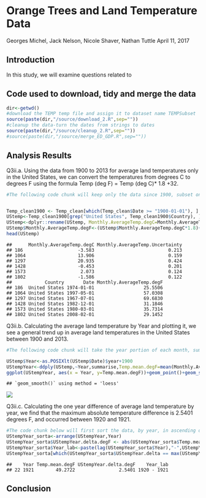 Orange Trees and Land Temperature Data
================
Georges Michel, Jack Nelson, Nicole Shaver, Nathan Tuttle
April 11, 2017

Introduction
------------

In this study, we will examine questions related to

Code used to download, tidy and merge the data
----------------------------------------------

``` r
dir<-getwd()
#download the TEMP temp file and assign it to dataset name TEMPSubset
source(paste(dir,"/source/download_2.R",sep=""))
#cleanup the data-turn the dates from strings to dates
source(paste(dir,"/source/cleanup_2.R",sep=""))
#source(paste(dir,"/source/merge_ED_GDP.R",sep=""))
```

Analysis Results
----------------

Q3ii.a. Using the data from 1900 to 2013 for average land temperatures only in the United States, we can convert the temperatures from degrees C to degrees F using the formula Temp (deg F) = Temp (deg C)\* 1.8 +32.

``` r
#The following code chunk will keep only the data since 1900, subset only the data from the United States, rename the temperature column in the existing dataset to be explicitly in degrees C. It will then add a column with the temperature data converted to degrees C and display the first few rows of the resulting table.


Temp_clean1900 <- Temp_clean[which(Temp_clean$Date >= "1900-01-01"), ]
UStemp<-Temp_clean1900[grep("United States", Temp_clean1900$Country), ]
UStemp<-dplyr::rename(UStemp, Monthly.AverageTemp.degC=Monthly.AverageTemp)
UStemp$Monthly.AverageTemp.degF<-(UStemp$Monthly.AverageTemp.degC*1.8)+32
head(UStemp)
```

    ##      Monthly.AverageTemp.degC Monthly.AverageTemp.Uncertainty
    ## 186                    -3.583                           0.213
    ## 1064                   13.906                           0.159
    ## 1297                   20.935                           0.424
    ## 1428                   -0.453                           0.201
    ## 1573                    2.073                           0.124
    ## 1802                   -1.586                           0.122
    ##            Country       Date Monthly.AverageTemp.degF
    ## 186  United States 1974-01-01                  25.5506
    ## 1064 United States 1997-05-01                  57.0308
    ## 1297 United States 1967-07-01                  69.6830
    ## 1428 United States 1982-12-01                  31.1846
    ## 1573 United States 1980-03-01                  35.7314
    ## 1802 United States 2008-02-01                  29.1452

Q3ii.b. Calculating the average land temperature by Year and plotting it, we see a general trend up in average land temperatures in the United States between 1900 and 2013.

``` r
#The following code chunk will take the year portion of each month, summarize the temperature data in degrees F by year, and then plot the Temperature data by year.

UStemp$Year<-as.POSIXlt(UStemp$Date)$year+1900
UStempYear<-ddply(UStemp,~Year,summarise,Temp.mean.degF=mean(Monthly.AverageTemp.degF))
ggplot(UStempYear, aes(x = Year, y=Temp.mean.degF))+geom_point()+geom_smooth()+labs(y="Average Land Temp (deg F)")+labs(title = "Average Land Temperature by Year in United States")+geom_line()+scale_x_continuous(breaks=seq(1900,2015,5))+theme(axis.text.x = element_text(size=10, angle=90))+scale_y_continuous(breaks=seq(40,56,1))
```

    ## `geom_smooth()` using method = 'loess'

![](CaseStudy2_Q3ii_files/figure-markdown_github/Q3iib-1.png)

Q3ii.c. Calculating the one year difference of average land temperature by year, we find that the maximum absolute temperature difference is 2.5401 degrees F, and occurred between 1920 and 1921.

``` r
#The code chunk below will first sort the data, by year, in ascending order. Then, it will calculate the 1 year deltas (ie 1991-1990,1992-1991), take the absolute value, and then report the max value and the years and the corresponding 2 years. 
UStempYear_sorta<-arrange(UStempYear,Year)
UStempYear_sorta$UStempYear.delta.degF <- abs(UStempYear_sorta$Temp.mean.degF -lag(UStempYear_sorta$Temp.mean.degF))
UStempYear_sorta$Year_lab<-paste(lag(UStempYear_sorta$Year),"-",UStempYear_sorta$Year)
UStempYear_sorta[which(UStempYear_sorta$UStempYear.delta == max(UStempYear_sorta$UStempYear.delta, na.rm=TRUE)), ]
```

    ##    Year Temp.mean.degF UStempYear.delta.degF    Year_lab
    ## 22 1921        49.2722                2.5401 1920 - 1921

Conclusion
----------
